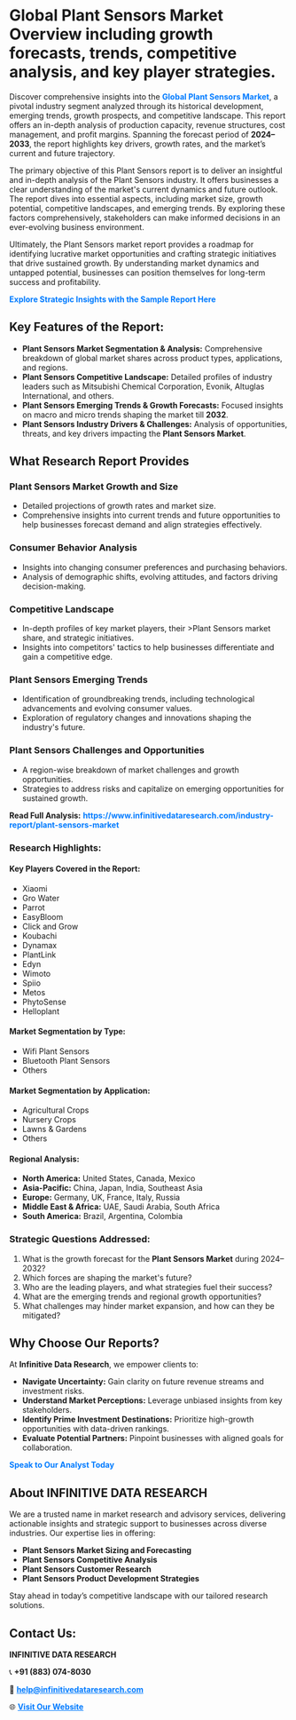 <h1>Global Plant Sensors Market Overview including growth forecasts, trends, competitive analysis, and key player strategies.</h1>
<p>
Discover comprehensive insights into the 
<a href="https://www.infinitivedataresearch.com/industry-report/plant-sensors-market" rel="dofollow" style="color: #007BFF; text-decoration: none;"><strong>Global Plant Sensors Market</strong></a>, a pivotal industry segment analyzed through its historical development, emerging trends, growth prospects, and competitive landscape. This report offers an in-depth analysis of production capacity, revenue structures, cost management, and profit margins. Spanning the forecast period of <strong>2024–2033</strong>, the report highlights key drivers, growth rates, and the market’s current and future trajectory.
</p>
<p>
The primary objective of this Plant Sensors report is to deliver an insightful and in-depth analysis of the Plant Sensors industry. It offers businesses a clear understanding of the market's current dynamics and future outlook. The report dives into essential aspects, including market size, growth potential, competitive landscapes, and emerging trends. By exploring these factors comprehensively, stakeholders can make informed decisions in an ever-evolving business environment.
</p>
<p>
Ultimately, the Plant Sensors market report provides a roadmap for identifying lucrative market opportunities and crafting strategic initiatives that drive sustained growth. By understanding market dynamics and untapped potential, businesses can position themselves for long-term success and profitability.
</p>
<p>
<a href="https://www.infinitivedataresearch.com/request-sample/reportId=106307" style="color: #007BFF; text-decoration: none;"><strong>Explore Strategic Insights with the Sample Report Here</strong></a>
</p>

<h2>Key Features of the Report:</h2>
<ul>
<li><strong>Plant Sensors Market Segmentation & Analysis:</strong> Comprehensive breakdown of global market shares across product types, applications, and regions.</li>
<li><strong>Plant Sensors Competitive Landscape:</strong> Detailed profiles of industry leaders such as Mitsubishi Chemical Corporation, Evonik, Altuglas International, and others.</li>
<li><strong>Plant Sensors Emerging Trends & Growth Forecasts:</strong> Focused insights on macro and micro trends shaping the market till <strong>2032</strong>.</li>
<li><strong>Plant Sensors Industry Drivers & Challenges:</strong> Analysis of opportunities, threats, and key drivers impacting the <strong>Plant Sensors Market</strong>.</li>
</ul>

<h2>What Research Report Provides</h2>
<h3>Plant Sensors Market Growth and Size</h3>
<ul>
<li>Detailed projections of growth rates and market size.</li>
<li>Comprehensive insights into current trends and future opportunities to help businesses forecast demand and align strategies effectively.</li>
</ul>

<h3>Consumer Behavior Analysis</h3>
<ul>
<li>Insights into changing consumer preferences and purchasing behaviors.</li>
<li>Analysis of demographic shifts, evolving attitudes, and factors driving decision-making.</li>
</ul>

<h3>Competitive Landscape</h3>
<ul>
<li>In-depth profiles of key market players, their >Plant Sensors market share, and strategic initiatives.</li>
<li>Insights into competitors' tactics to help businesses differentiate and gain a competitive edge.</li>
</ul>

<h3>Plant Sensors Emerging Trends</h3>
<ul>
<li>Identification of groundbreaking trends, including technological advancements and evolving consumer values.</li>
<li>Exploration of regulatory changes and innovations shaping the industry's future.</li>
</ul>

<h3>Plant Sensors Challenges and Opportunities</h3>
<ul>
<li>A region-wise breakdown of market challenges and growth opportunities.</li>
<li>Strategies to address risks and capitalize on emerging opportunities for sustained growth.</li>
</ul>
<p><strong>Read Full Analysis:</strong> <a href="https://www.infinitivedataresearch.com/industry-report/plant-sensors-market" rel="dofollow" style="color: #007BFF; text-decoration: none;"><strong>https://www.infinitivedataresearch.com/industry-report/plant-sensors-market</strong></a></p>
<h3>Research Highlights:</h3>
<h4>Key Players Covered in the Report:</h4>
<ul><li>Xiaomi</li><li>Gro Water</li><li>Parrot</li><li>EasyBloom</li><li>Click and Grow</li><li>Koubachi</li><li>Dynamax</li><li>PlantLink</li><li>Edyn</li><li>Wimoto</li><li>Spiio</li><li>Metos</li><li>PhytoSense</li><li>Helloplant</li></ul>
<h4>Market Segmentation by Type:</h4>
<ul><li>Wifi Plant Sensors</li><li>Bluetooth Plant Sensors</li><li>Others</li></ul>
<h4>Market Segmentation by Application:</h4>
<ul><li>Agricultural Crops</li><li>Nursery Crops</li><li>Lawns &amp; Gardens</li><li>Others</li></ul>

<h4>Regional Analysis:</h4>
<ul>
<li><strong>North America:</strong> United States, Canada, Mexico</li>
<li><strong>Asia-Pacific:</strong> China, Japan, India, Southeast Asia</li>
<li><strong>Europe:</strong> Germany, UK, France, Italy, Russia</li>
<li><strong>Middle East & Africa:</strong> UAE, Saudi Arabia, South Africa</li>
<li><strong>South America:</strong> Brazil, Argentina, Colombia</li>
</ul>

<h3>Strategic Questions Addressed:</h3>
<ol>
<li>What is the growth forecast for the <strong>Plant Sensors Market</strong> during 2024–2032?</li>
<li>Which forces are shaping the market's future?</li>
<li>Who are the leading players, and what strategies fuel their success?</li>
<li>What are the emerging trends and regional growth opportunities?</li>
<li>What challenges may hinder market expansion, and how can they be mitigated?</li>
</ol>

<h2>Why Choose Our Reports?</h2>
<p>At <strong>Infinitive Data Research</strong>, we empower clients to:</p>
<ul>
<li><strong>Navigate Uncertainty:</strong> Gain clarity on future revenue streams and investment risks.</li>
<li><strong>Understand Market Perceptions:</strong> Leverage unbiased insights from key stakeholders.</li>
<li><strong>Identify Prime Investment Destinations:</strong> Prioritize high-growth opportunities with data-driven rankings.</li>
<li><strong>Evaluate Potential Partners:</strong> Pinpoint businesses with aligned goals for collaboration.</li>
</ul>
<p><a href="https://www.infinitivedataresearch.com/industry-report/plant-sensors-market" rel="dofollow" style="color: #007BFF; text-decoration: none;"><strong>Speak to Our Analyst Today</strong></a></p>

<h2>About INFINITIVE DATA RESEARCH</h2>
<p>We are a trusted name in market research and advisory services, delivering actionable insights and strategic support to businesses across diverse industries. Our expertise lies in offering:</p>
<ul>
<li><strong>Plant Sensors Market Sizing and Forecasting</strong></li>
<li><strong>Plant Sensors Competitive Analysis</strong></li>
<li><strong>Plant Sensors Customer Research</strong></li>
<li><strong>Plant Sensors Product Development Strategies</strong></li>
</ul>
<p>Stay ahead in today’s competitive landscape with our tailored research solutions.</p>

<h2>Contact Us:</h2>
<p><strong>INFINITIVE DATA RESEARCH</strong></p>
<p>📞 <strong>+91 (883) 074-8030</strong></p>
<p>📧 <strong><a href="mailto:help@infinitivedataresearch.com" style="color: #007BFF;">help@infinitivedataresearch.com</a></strong></p>
<p>🌐 <strong><a href="https://www.infinitivedataresearch.com" rel="dofollow" style="color: #007BFF;">Visit Our Website</a></strong></p>